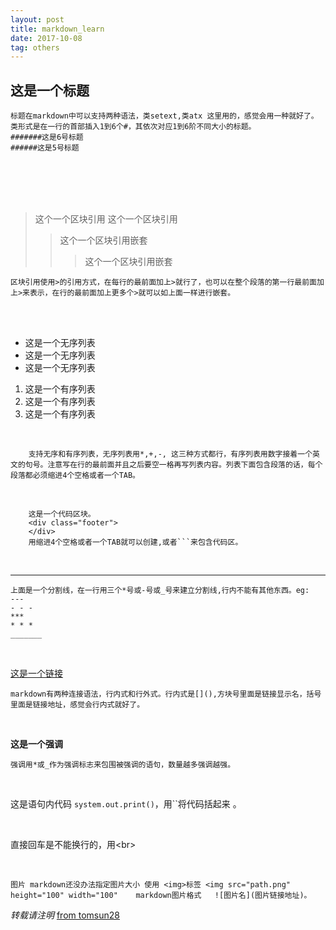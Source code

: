 ```yaml
---
layout: post
title: markdown_learn
date: 2017-10-08
tag: others
---
```


## 这是一个标题

	标题在markdown中可以支持两种语法，类setext,类atx 这里用的，感觉会用一种就好了。
	类形式是在一行的首部插入1到6个#，其依次对应1到6阶不同大小的标题。
	#######这是6号标题
	######这是5号标题

<br>
<br>
<br>
<br>

>这个一个区块引用
>这个一个区块引用
>>这个一个区块引用嵌套
>>>这个一个区块引用嵌套

    区块引用使用>的引用方式，在每行的最前面加上>就行了，也可以在整个段落的第一行最前面加上>来表示，在行的最前面加上更多个>就可以如上面一样进行嵌套。

<br>
<br>

* 这是一个无序列表
* 这是一个无序列表
* 这是一个无序列表
1. 这是一个有序列表
2. 这是一个有序列表
3. 这是一个有序列表
<br>

        支持无序和有序列表，无序列表用*,+,-, 这三种方式都行，有序列表用数字接着一个英文的句号。注意写在行的最前面并且之后要空一格再写列表内容。列表下面包含段落的话，每个段落都必须缩进4个空格或者一个TAB。

<br>

```
    这是一个代码区块。
    <div class="footer">
    </div>
    用缩进4个空格或者一个TAB就可以创建,或者```来包含代码区。
```

<br>

- - -
	上面是一个分割线，在一行用三个*号或-号或_号来建立分割线,行内不能有其他东西。eg:
	---
	- - -
	***
	* * *
	_______


<br>

[这是一个链接](http://usthe.com/)

	markdown有两种连接语法，行内式和行外式。行内式是[](),方块号里面是链接显示名，括号里面是链接地址，感觉会行内式就好了。

<br>


**这是一个强调**

	强调用*或_作为强调标志来包围被强调的语句，数量越多强调越强。

<br>

这是语句内代码 `system.out.print()`，用\``将代码括起来 。

<br>

直接回车是不能换行的，用\<br>
<br>

<br>

```
图片 markdown还没办法指定图片大小 使用 <img>标签 <img src="path.png" height="100" width="100"    markdown图片格式   ![图片名](图片链接地址)。
```





*转载请注明* [from tomsun28](http://usthe.com)